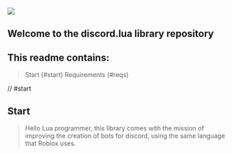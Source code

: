 # <img src="https://i.postimg.cc/hGCFB6MD/discord-lua.webp"/>

## Welcome to the discord.lua library repository

## This readme contains:
> Start (#start)
> Requirements (#reqs)

// #start
## Start
> Hello Lua programmer, this library comes with the mission of improving the creation of bots for discord, using the same language that Roblox uses.
